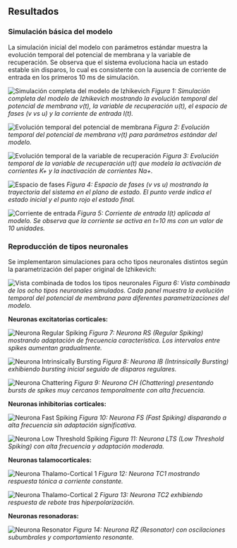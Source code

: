 ## Resultados

### Simulación básica del modelo

La simulación inicial del modelo con parámetros estándar muestra la evolución temporal del potencial de membrana y la variable de recuperación. Se observa que el sistema evoluciona hacia un estado estable sin disparos, lo cual es consistente con la ausencia de corriente de entrada en los primeros 10 ms de simulación.

![Simulación completa del modelo de Izhikevich](../images/izhikevich_simulacion_completa.png)
*Figura 1: Simulación completa del modelo de Izhikevich mostrando la evolución temporal del potencial de membrana v(t), la variable de recuperación u(t), el espacio de fases (v vs u) y la corriente de entrada I(t).*

![Evolución temporal del potencial de membrana](../images/potencial_membrana_vs_tiempo.png)
*Figura 2: Evolución temporal del potencial de membrana v(t) para parámetros estándar del modelo.*

![Evolución temporal de la variable de recuperación](../images/variable_recuperacion_vs_tiempo.png)
*Figura 3: Evolución temporal de la variable de recuperación u(t) que modela la activación de corrientes K+ y la inactivación de corrientes Na+.*

![Espacio de fases](../images/espacio_fases_v_vs_u.png)
*Figura 4: Espacio de fases (v vs u) mostrando la trayectoria del sistema en el plano de estado. El punto verde indica el estado inicial y el punto rojo el estado final.*

![Corriente de entrada](../images/corriente_entrada_vs_tiempo.png)
*Figura 5: Corriente de entrada I(t) aplicada al modelo. Se observa que la corriente se activa en t=10 ms con un valor de 10 unidades.*

### Reproducción de tipos neuronales

Se implementaron simulaciones para ocho tipos neuronales distintos según la parametrización del paper original de Izhikevich:

![Vista combinada de todos los tipos neuronales](../images/todas_las_neuronas_combinadas.png)
*Figura 6: Vista combinada de los ocho tipos neuronales simulados. Cada panel muestra la evolución temporal del potencial de membrana para diferentes parametrizaciones del modelo.*

**Neuronas excitatorias corticales:**

![Neurona Regular Spiking](../images/neurona_RS_Regular_Spiking.png)
*Figura 7: Neurona RS (Regular Spiking) mostrando adaptación de frecuencia característica. Los intervalos entre spikes aumentan gradualmente.*

![Neurona Intrinsically Bursting](../images/neurona_IB_Intrinsically_Bursting.png)
*Figura 8: Neurona IB (Intrinsically Bursting) exhibiendo bursting inicial seguido de disparos regulares.*

![Neurona Chattering](../images/neurona_CH_Chattering.png)
*Figura 9: Neurona CH (Chattering) presentando bursts de spikes muy cercanos temporalmente con alta frecuencia.*

**Neuronas inhibitorias corticales:**

![Neurona Fast Spiking](../images/neurona_FS_Fast_Spiking.png)
*Figura 10: Neurona FS (Fast Spiking) disparando a alta frecuencia sin adaptación significativa.*

![Neurona Low Threshold Spiking](../images/neurona_LTS_Low_Threshold_Spiking.png)
*Figura 11: Neurona LTS (Low Threshold Spiking) con alta frecuencia y adaptación moderada.*

**Neuronas talamocorticales:**

![Neurona Thalamo-Cortical 1](../images/neurona_TC1_Thalamo_Cortical_1.png)
*Figura 12: Neurona TC1 mostrando respuesta tónica a corriente constante.*

![Neurona Thalamo-Cortical 2](../images/neurona_TC2_Thalamo_Cortical_2.png)
*Figura 13: Neurona TC2 exhibiendo respuesta de rebote tras hiperpolarización.*

**Neuronas resonadoras:**

![Neurona Resonator](../images/neurona_RZ_Resonator.png)
*Figura 14: Neurona RZ (Resonator) con oscilaciones subumbrales y comportamiento resonante.*
